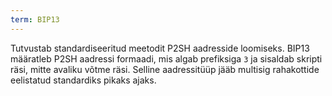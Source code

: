 ```yaml
---
term: BIP13
---
```


Tutvustab standardiseeritud meetodit P2SH aadresside loomiseks. BIP13 määratleb P2SH aadressi formaadi, mis algab prefiksiga `3` ja sisaldab skripti räsi, mitte avaliku võtme räsi. Selline aadressitüüp jääb multisig rahakottide eelistatud standardiks pikaks ajaks.